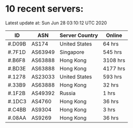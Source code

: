 # 10 recent servers:

Latest update at: Sun Jun 28 03:10:12 UTC 2020

| ID | ASN | Server Country | Online |
| -- | --- | -------------- | ------ |
| #.D09B | AS174 | United States | 64 hrs |
| #.7F1D | AS63949 | Singapore | 545 hrs |
| #.B6F8 | AS63888 | Hong Kong | 3108 hrs |
| #.BD3E | AS63888 | Hong Kong | 4177 hrs |
| #.1278 | AS23033 | United States | 593 hrs |
| #.33B9 | AS63888 | Hong Kong | 32 hrs |
| #.1F2B | AS49392 | Russia | 1 hrs |
| #.1DC3 | AS4760 | Hong Kong | 36 hrs |
| #.C4BB | AS9304 | Hong Kong | 3 hrs |
| #.08AA | AS9269 | Hong Kong | 36 hrs |

